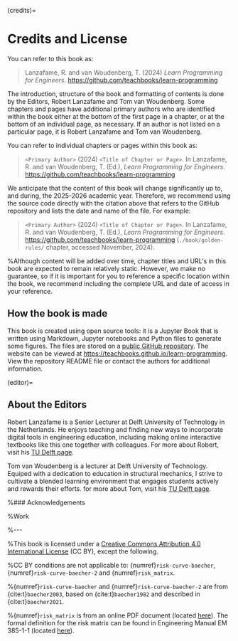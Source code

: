 (credits)=
# Credits and License

You can refer to this book as:

> Lanzafame, R. and van Woudenberg, T. (2024) _Learn Programming for Engineers_. https://github.com/teachbooks/learn-programming

The introduction, structure of the book and formatting of contents is done by the Editors, Robert Lanzafame and Tom van Woudenberg. Some chapters and pages have additional primary authors who are identified within the book either at the bottom of the first page in a chapter, or at the bottom of an individual page, as necessary. If an author is not listed on a particular page, it is Robert Lanzafame and Tom van Woudenberg.

You can refer to individual chapters or pages within this book as:

> `<Primary Author>` (2024) `<Title of Chapter or Page>`. In Lanzafame, R. and van Woudenberg, T. (Ed.), _Learn Programming for Engineers._ https://github.com/teachbooks/learn-programming

We anticipate that the content of this book will change significantly up to, and during, the 2025-2026 academic year. Therefore, we recommend using the source code directly with the citation above that refers to the GitHub repository and lists the date and name of the file. For example:

> `<Primary Author>` (2024) `<Title of Chapter or Page>`. In Lanzafame, R. and van Woudenberg, T. (Ed.), _Learn Programming for Engineers._ https://github.com/teachbooks/learn-programming (`./book/golden-rules/` chapter, accessed November, 2024).

%Although content will be added over time, chapter titles and URL's in this book are expected to remain relatively static. However, we make no guarantee, so if it is important for you to reference a specific location within the book, we recommend including the complete URL and date of access in your reference.

## How the book is made

This book is created using open source tools: it is a Jupyter Book that is written using Markdown, Jupyter notebooks and Python files to generate some figures. The files are stored on a [public GitHub repository](https://github.com/learn-programming). The website can be viewed at https://teachbooks.github.io/learn-programming. View the repository README file or contact the authors for additional information.

(editor)=
## About the Editors

Robert Lanzafame is a Senior Lecturer at Delft University of Technology in the Netherlands. He enjoys teaching and finding new ways to incorporate digital tools in engineering education, including making online interactive textbooks like this one together with colleagues. For more about Robert, visit his [TU Delft page](https://www.tudelft.nl/en/staff/r.c.lanzafame/).

Tom van Woudenberg is a lecturer at Delft University of Technology. Equiped with a dedication to education in structural mechanics, I strive to cultivate a blended learning environment that engages students actively and rewards their efforts. for more about Tom, visit his [TU Delft page](https://www.tudelft.nl/en/staff/t.r.vanwoudenberg/).

%### Acknowledgements

%Work

%---

%This book is licensed under a <a rel="license" href="http://creativecommons.org/licenses/by/4.0/">Creative Commons Attribution 4.0 International License</a> (CC BY), except the following.

%CC BY conditions are not applicable to: {numref}`risk-curve-baecher`, {numref}`risk-curve-baecher-2` and {numref}`risk_matrix`.

%{numref}`risk-curve-baecher` and {numref}`risk-curve-baecher-2` are from {cite:t}`baecher2003`, based on {cite:t}`baecher1982` and described in {cite:t}`baecher2021`.

%{numref}`risk_matrix` is from an online PDF document (located [here](https://home.army.mil/lee/application/files/7815/3809/1878/Tables.pdf)). The formal definition for the risk matrix can be found in Engineering Manual EM 385-1-1 (located [here](https://www.publications.usace.army.mil/portals/76/publications/engineermanuals/em_385-1-1.pdf)).
